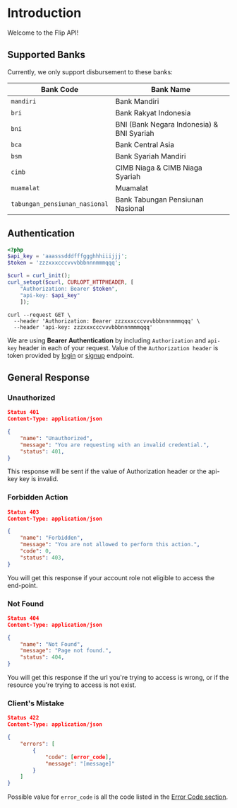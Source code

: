 # Introduction

Welcome to the Flip API!

## Supported Banks

Currently, we only support disbursement to these banks:

Bank Code | Bank Name
----------|-----------
`mandiri`|Bank Mandiri
`bri`|Bank Rakyat Indonesia
`bni`|BNI (Bank Negara Indonesia) & BNI Syariah
`bca`|Bank Central Asia
`bsm`|Bank Syariah Mandiri
`cimb`|CIMB Niaga & CIMB Niaga Syariah
`muamalat`|Muamalat
`tabungan_pensiunan_nasional`|Bank Tabungan Pensiunan Nasional

## Authentication

```php
<?php 
$api_key = 'aaasssdddfffggghhhiiijjj';
$token = 'zzzxxxcccvvvbbbnnnmmmqqq';

$curl = curl_init();
curl_setopt($curl, CURLOPT_HTTPHEADER, [
	"Authorization: Bearer $token",
	"api-key: $api_key"
	]);
```


```shell
curl --request GET \
  --header 'Authorization: Bearer zzzxxxcccvvvbbbnnnmmmqqq' \
  --header 'api-key: zzzxxxcccvvvbbbnnnmmmqqq'
```


We are using **Bearer Authentication** by including `Authorization` and `api-key` header in each of your request. Value of the `Authorization header` is token provided by [login](#login) or [signup](#sign-up) endpoint.

## General Response

### Unauthorized

```json
Status 401
Content-Type: application/json

{
    "name": "Unauthorized",
    "message": "You are requesting with an invalid credential.",
    "status": 401,
}
```

This response will be sent if the value of Authorization header or the api-key key is invalid.

### Forbidden Action
```json
Status 403
Content-Type: application/json

{
    "name": "Forbidden",
    "message": "You are not allowed to perform this action.",
    "code": 0,
    "status": 403,
}
```
You will get this response if your account role not eligible to access the end-point.

### Not Found

```json
Status 404
Content-Type: application/json

{
    "name": "Not Found",
    "message": "Page not found.",
    "status": 404,
}
```

You will get this response if the url you're trying to access is wrong, or if the resource you're trying to access is not exist.

### Client's Mistake
```json
Status 422
Content-Type: application/json

{
    "errors": [
        {
            "code": [error_code],
            "message": "[message]"
        }
    ]
}
```

Possible value for `error_code` is all the code listed in the [Error Code section](#errors).
